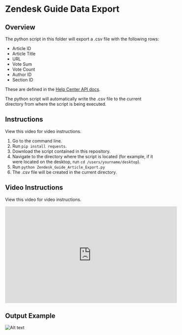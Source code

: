 # Zendesk Guide Data Export

## Overview
The python script in this folder will export a .csv file with the following rows:
* Article ID
* Article Title
* URL
* Vote Sum
* Vote Count
* Author ID
* Section ID

These are defined in the [Help Center API docs](https://developer.zendesk.com/rest_api/docs/help_center/articles).

The python script will automatically write the .csv file to the current directory from where the script is being executed.

## Instructions 
View this video for video instructions.

1. Go to the command line.
2. Run `pip install requests`.
3. Download the script contained in this repository.
5. Navigate to the directory where the script is located (for example, if it were located on the desktop, run `cd /users/yourname/desktop`).
6. Run `python Zendesk_Guide_Article_Export.py` 
7. The .csv file will be created in the current directory.


## Video Instructions
View this video for video instructions.

<iframe width="560" height="315" src="https://www.youtube.com/embed/nGYQwV-kpyE" frameborder="0" allow="autoplay; encrypted-media" allowfullscreen></iframe>

## Output Example
![Alt text](https://monosnap.com/image/D159nevBEvchajbA6Hows1aKGCUOgt.png)
